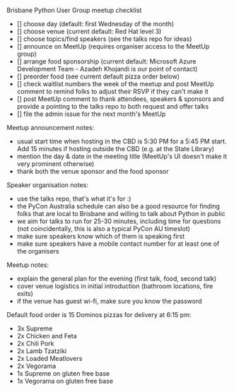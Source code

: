 Brisbane Python User Group meetup checklist

- [] choose day (default: first Wednesday of the month)
- [] choose venue (current default: Red Hat level 3)
- [] choose topics/find speakers (see the talks repo for ideas)
- [] announce on MeetUp (requires organiser access to the MeetUp group)
- [] arrange food sponsorship (current default: Microsoft Azure Development Team - Azadeh Khojandi is our point of contact)
- [] preorder food (see current default pizza order below)
- [] check waitlist numbers the week of the meetup and post MeetUp comment to remind folks to adjust their RSVP if they can't make it
- [] post MeetUp comment to thank attendees, speakers & sponsors and provide a pointing to the talks repo to both request and offer talks
- [] file the admin issue for the next month's MeetUp

Meetup announcement notes:

- usual start time when hosting in the CBD is 5:30 PM for a 5:45 PM start. Add 15 minutes if hosting outside the CBD (e.g. at the State Library)
- mention the day & date in the meeting title (MeetUp's UI doesn't make it very prominent otherwise)
- thank both the venue sponsor and the food sponsor

Speaker organisation notes:

- use the talks repo, that's what it's for :)
- the PyCon Australia schedule can also be a good resource for finding folks that are local to Brisbane and willing to talk about Python in public
- we aim for talks to run for 25-30 minutes, including time for questions (not coincidentally, this is also a typical PyCon AU timeslot)
- make sure speakers know which of them is speaking first
- make sure speakers have a mobile contact number for at least one of the organisers

Meetup notes:

- explain the general plan for the evening (first talk, food, second talk)
- cover venue logistics in initial introduction (bathroom locations, fire exits)
- if the venue has guest wi-fi, make sure you know the password



Default food order is 15 Dominos pizzas for delivery at 6:15 pm:

- 3x Supreme
- 2x Chicken and Feta
- 2x Chili Pork
- 2x Lamb Tzatziki
- 2x Loaded Meatlovers
- 2x Vegorama
- 1x Supreme on gluten free base
- 1x Vegorama on gluten free base

